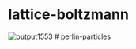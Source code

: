 ﻿# lattice-boltzmann
![output1553](https://user-images.githubusercontent.com/57759778/229257961-777e1cff-d070-440c-be76-cc8f06aa3146.png)
#   p e r l i n - p a r t i c l e s  
 
